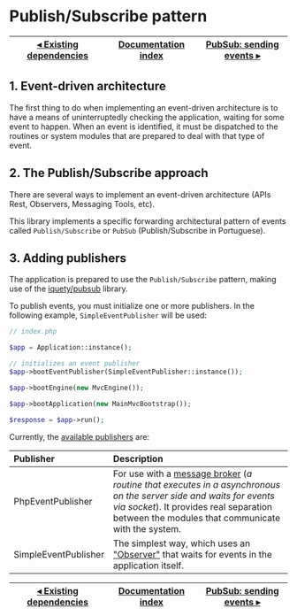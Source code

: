 # Publish/Subscribe pattern

[◂ Existing dependencies](10-existing-dependencies.md) | [Documentation index](index.md) | [PubSub: sending events ▸](12-pubsub-sending-events.md)
-- | -- | --

## 1. Event-driven architecture

The first thing to do when implementing an event-driven architecture is to have
a means of uninterruptedly checking the application, waiting for some event to
happen. When an event is identified, it must be dispatched to the routines or
system modules that are prepared to deal with that type of event.

## 2. The Publish/Subscribe approach

There are several ways to implement an event-driven architecture (APIs Rest,
Observers, Messaging Tools, etc).

This library implements a specific forwarding architectural pattern of events
called `Publish/Subscribe` or `PubSub` (Publish/Subscribe in Portuguese).

## 3. Adding publishers

The application is prepared to use the `Publish/Subscribe` pattern, making use
of the [iquety/pubsub](https://github.com/iquety/pubsub) library.

To publish events, you must initialize one or more publishers. In the following
example, `SimpleEventPublisher` will be used:

```php
// index.php

$app = Application::instance();

// initializes an event publisher
$app->bootEventPublisher(SimpleEventPublisher::instance());

$app->bootEngine(new MvcEngine());

$app->bootApplication(new MainMvcBootstrap());

$response = $app->run();
```

Currently, the [available publishers](https://github.com/iquety/pubsub/tree/main/src/Publisher) are:

| Publisher           | Description |
|:--                   | :--       |
| PhpEventPublisher    | For use with a [message broker](https://github.com/iquety/pubsub/blob/main/docs/en/03-implementing-in-broker.md) (*a routine that executes in a asynchronous on the server side and waits for events via socket*). It provides real separation between the modules that communicate with the system. |
| SimpleEventPublisher | The simplest way, which uses an ["Observer"](https://github.com/iquety/pubsub/blob/main/docs/en/02-implementing-in-bootstrap.md) that waits for events in the application itself. |

[◂ Existing dependencies](10-existing-dependencies.md) | [Documentation index](index.md) | [PubSub: sending events ▸](12-pubsub-sending-events.md)
-- | -- | --
